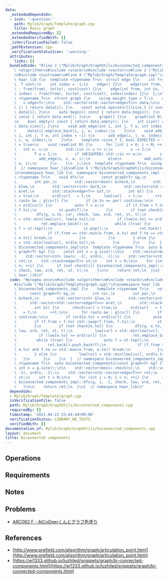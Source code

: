 ```yaml
---
data:
  _extendedDependsOn:
  - icon: ':question:'
    path: Mylib/Graph/Template/graph.cpp
    title: Basic graph
  _extendedRequiredBy: []
  _extendedVerifiedWith: []
  _isVerificationFailed: false
  _pathExtension: cpp
  _verificationStatusIcon: ':warning:'
  attributes:
    links: []
  bundledCode: "#line 2 \"Mylib/Graph/GraphUtils/biconnected_components.cpp\"\n#include\
    \ <algorithm>\n#include <stack>\n#include <vector>\n#line 2 \"Mylib/Graph/Template/graph.cpp\"\
    \n#include <iostream>\n#line 4 \"Mylib/Graph/Template/graph.cpp\"\n\nnamespace\
    \ haar_lib {\n  template <typename T>\n  struct edge {\n    int from, to;\n  \
    \  T cost;\n    int index = -1;\n    edge() {}\n    edge(int from, int to, T cost)\
    \ : from(from), to(to), cost(cost) {}\n    edge(int from, int to, T cost, int\
    \ index) : from(from), to(to), cost(cost), index(index) {}\n  };\n\n  template\
    \ <typename T>\n  struct graph {\n    using weight_type = T;\n    using edge_type\
    \   = edge<T>;\n\n    std::vector<std::vector<edge<T>>> data;\n\n    auto& operator[](size_t\
    \ i) { return data[i]; }\n    const auto& operator[](size_t i) const { return\
    \ data[i]; }\n\n    auto begin() const { return data.begin(); }\n    auto end()\
    \ const { return data.end(); }\n\n    graph() {}\n    graph(int N) : data(N) {}\n\
    \n    bool empty() const { return data.empty(); }\n    int size() const { return\
    \ data.size(); }\n\n    void add_edge(int i, int j, T w, int index = -1) {\n \
    \     data[i].emplace_back(i, j, w, index);\n    }\n\n    void add_undirected(int\
    \ i, int j, T w, int index = -1) {\n      add_edge(i, j, w, index);\n      add_edge(j,\
    \ i, w, index);\n    }\n\n    template <size_t I, bool DIRECTED = true, bool WEIGHTED\
    \ = true>\n    void read(int M) {\n      for (int i = 0; i < M; ++i) {\n     \
    \   int u, v;\n        std::cin >> u >> v;\n        u -= I;\n        v -= I;\n\
    \        T w = 1;\n        if (WEIGHTED) std::cin >> w;\n        if (DIRECTED)\n\
    \          add_edge(u, v, w, i);\n        else\n          add_undirected(u, v,\
    \ w, i);\n      }\n    }\n  };\n\n  template <typename T>\n  using tree = graph<T>;\n\
    }  // namespace haar_lib\n#line 6 \"Mylib/Graph/GraphUtils/biconnected_components.cpp\"\
    \n\nnamespace haar_lib {\n  namespace biconnected_components_impl {\n    template\
    \ <typename T>\n    void dfs(\n        const graph<T> &g,\n        int cur,\n\
    \        int par,\n        std::vector<bool> &check,\n        std::vector<int>\
    \ &low,\n        std::vector<int> &ord,\n        std::vector<std::vector<edge<T>>>\
    \ &ret,\n        std::stack<edge<T>> &st,\n        int &t) {\n      check[cur]\
    \ = true;\n      ord[cur]   = t;\n      low[cur]   = t;\n      ++t;\n\n      for\
    \ (auto &e : g[cur]) {\n        if (e.to == par) continue;\n\n        if (ord[e.to]\
    \ < ord[cur]) {\n          auto f = e;\n          if (f.from > f.to) std::swap(f.from,\
    \ f.to);\n          st.push(f);\n        }\n        if (not check[e.to]) {\n \
    \         dfs(g, e.to, cur, check, low, ord, ret, st, t);\n          low[cur]\
    \ = std::min(low[cur], low[e.to]);\n          if (low[e.to] >= ord[cur]) {\n \
    \           ret.emplace_back();\n            while (true) {\n              auto\
    \ f = st.top();\n              st.pop();\n              ret.back().push_back(f);\n\
    \              if (f.from == std::min(e.from, e.to) and f.to == std::max(e.from,\
    \ e.to)) break;\n            }\n          }\n        } else {\n          low[cur]\
    \ = std::min(low[cur], ord[e.to]);\n        }\n      }\n    }\n  }  // namespace\
    \ biconnected_components_impl\n\n  template <typename T>\n  auto biconnected_components(const\
    \ graph<T> &g) {\n    const int n = g.size();\n\n    std::vector<bool> check(n);\n\
    \    std::vector<int> low(n, -1), ord(n, -1);\n    std::vector<std::vector<edge<T>>>\
    \ ret;\n    std::stack<edge<T>> st;\n    int t = 0;\n\n    for (int i = 0; i <\
    \ n; ++i) {\n      if (not check[i]) biconnected_components_impl::dfs(g, i, -1,\
    \ check, low, ord, ret, st, t);\n    }\n\n    return ret;\n  }\n}  // namespace\
    \ haar_lib\n"
  code: "#pragma once\n#include <algorithm>\n#include <stack>\n#include <vector>\n\
    #include \"Mylib/Graph/Template/graph.cpp\"\n\nnamespace haar_lib {\n  namespace\
    \ biconnected_components_impl {\n    template <typename T>\n    void dfs(\n  \
    \      const graph<T> &g,\n        int cur,\n        int par,\n        std::vector<bool>\
    \ &check,\n        std::vector<int> &low,\n        std::vector<int> &ord,\n  \
    \      std::vector<std::vector<edge<T>>> &ret,\n        std::stack<edge<T>> &st,\n\
    \        int &t) {\n      check[cur] = true;\n      ord[cur]   = t;\n      low[cur]\
    \   = t;\n      ++t;\n\n      for (auto &e : g[cur]) {\n        if (e.to == par)\
    \ continue;\n\n        if (ord[e.to] < ord[cur]) {\n          auto f = e;\n  \
    \        if (f.from > f.to) std::swap(f.from, f.to);\n          st.push(f);\n\
    \        }\n        if (not check[e.to]) {\n          dfs(g, e.to, cur, check,\
    \ low, ord, ret, st, t);\n          low[cur] = std::min(low[cur], low[e.to]);\n\
    \          if (low[e.to] >= ord[cur]) {\n            ret.emplace_back();\n   \
    \         while (true) {\n              auto f = st.top();\n              st.pop();\n\
    \              ret.back().push_back(f);\n              if (f.from == std::min(e.from,\
    \ e.to) and f.to == std::max(e.from, e.to)) break;\n            }\n          }\n\
    \        } else {\n          low[cur] = std::min(low[cur], ord[e.to]);\n     \
    \   }\n      }\n    }\n  }  // namespace biconnected_components_impl\n\n  template\
    \ <typename T>\n  auto biconnected_components(const graph<T> &g) {\n    const\
    \ int n = g.size();\n\n    std::vector<bool> check(n);\n    std::vector<int> low(n,\
    \ -1), ord(n, -1);\n    std::vector<std::vector<edge<T>>> ret;\n    std::stack<edge<T>>\
    \ st;\n    int t = 0;\n\n    for (int i = 0; i < n; ++i) {\n      if (not check[i])\
    \ biconnected_components_impl::dfs(g, i, -1, check, low, ord, ret, st, t);\n \
    \   }\n\n    return ret;\n  }\n}  // namespace haar_lib\n"
  dependsOn:
  - Mylib/Graph/Template/graph.cpp
  isVerificationFile: false
  path: Mylib/Graph/GraphUtils/biconnected_components.cpp
  requiredBy: []
  timestamp: '2021-04-23 23:44:44+09:00'
  verificationStatus: LIBRARY_NO_TESTS
  verifiedWith: []
documentation_of: Mylib/Graph/GraphUtils/biconnected_components.cpp
layout: document
title: Biconnected components
---
```


## Operations

## Requirements

## Notes

## Problems

- [ARC062 F - AtCoDeerくんとグラフ色塗り](https://atcoder.jp/contests/arc062/tasks/arc062_d)

## References

- [http://www.prefield.com/algorithm/graph/articulation_point.html](http://www.prefield.com/algorithm/graph/articulation_point.html)
- [https://ei1333.github.io/luzhiled/snippets/graph/bi-connected-components.html](https://ei1333.github.io/luzhiled/snippets/graph/bi-connected-components.html)
